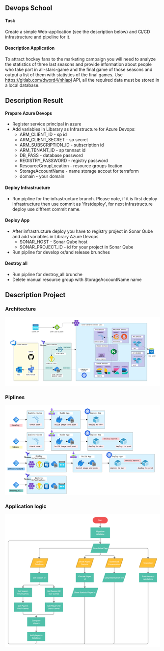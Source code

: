 ## Devops School

#### Task
Create a simple Web-application (see the description below) and CI/CD infrastructure and pipeline for it.
#### Description Application
To attract hockey fans to the marketing campaign you will need to analyze the statistics of three last seasons and provide information about people who take part in all-stars-game and the final game of those seasons and output a list of them with statistics of the final games. Use https://gitlab.com/dword4/nhlapi API, all the required data must be stored in a local database.

## Description Result
#### Prepare Azure Devops
- Register service principal in azure
- Add variables in Libarary as Infrastructure for Azure Devops:
  * ARM_CLIENT_ID - sp id
  * ARM_CLIENT_SECRET - sp secret
  * ARM_SUBSCRIPTION_ID - subscription id
  * ARM_TENANT_ID - sp tennaut id
  * DB_PASS - database password
  * REGISTRY_PASSWORD - registry password
  * ResourceGroupLocation - resource groups lication
  * StorageAccountName - name storage accout for terraform
  * domain - your domain

#### Deploy Infrastructure
- Run pipline for the infrastructure brunch.
Please note, if it is first deploy infrastructure then use commit as 'firstdeploy', for next infrastructure deploy use diffrent commit name.

#### Deploy App
- After infrastructure deploy you have to registry project in Sonar Qube and add variables in Library Azure Devops 
  * SONAR_HOST - Sonar Qube host
  * SONAR_PROJECT_ID - id for your project in Sonar Qube
- Run pipline for develop or/and release  brunches

#### Destroy all
- Run pipline for destroy_all brunche
- Delete manual resource group with StorageAccountName name

## Description Project

### Architecture
![Иллюстрация к проекту](https://github.com/VetalRacer/Diploma-go/raw/main/raw/Architecture.png)
### Piplines
![Иллюстрация к проекту](https://github.com/VetalRacer/Diploma-go/raw/main/raw/Piplines.png)
### Application logic
![Иллюстрация к проекту](https://github.com/VetalRacer/Diploma-go/raw/main/raw/Application_logic.png)